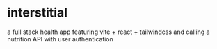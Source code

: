 # interstitial
a full stack health app featuring vite + react + tailwindcss and calling a nutrition API with user authentication
